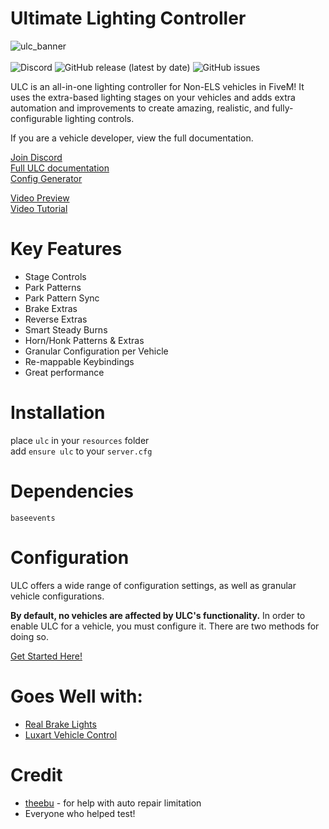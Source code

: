 # Ultimate Lighting Controller
![ulc_banner](https://user-images.githubusercontent.com/48927090/224608424-52e9505c-adc2-47dd-b5ab-30a5f933427f.png)<br><br>
<img alt="Discord" src="https://img.shields.io/discord/603591936372244501?label=Discord&logo=Discord&logoColor=white">
<img alt="GitHub release (latest by date)" src="https://img.shields.io/github/v/release/flohhhhh/ultimate-lighting-controller?label=Version">
<img alt="GitHub issues" src="https://img.shields.io/github/issues-raw/flohhhhh/ultimate-lighting-controller">



ULC is an all-in-one lighting controller for Non-ELS vehicles in FiveM! It uses the extra-based lighting stages on your vehicles and adds extra automation and improvements to create amazing, realistic, and fully-configurable lighting controls.

If you are a vehicle developer, view the full documentation.


[Join Discord](https://discord.gg/zH3k624aSv)<br>
[Full ULC documentation](https://dawnstar.gitbook.io/vehicle-docs/ulc/overview)<br>
[Config Generator](https://ulc.dwnstr.com/)

[Video Preview](https://www.youtube.com/watch?v=f1H6sohjTao)<br>
[Video Tutorial](https://youtu.be/FIF3qqRY0Ts)

# Key Features
- Stage Controls
- Park Patterns
- Park Pattern Sync
- Brake Extras
- Reverse Extras
- Smart Steady Burns
- Horn/Honk Patterns & Extras
- Granular Configuration per Vehicle
- Re-mappable Keybindings
- Great performance


# Installation
place ``ulc`` in your ``resources`` folder<br>
add ``ensure ulc`` to your ``server.cfg``

# Dependencies
``baseevents``

# Configuration
ULC offers a wide range of configuration settings, as well as granular vehicle configurations.

**By default, no vehicles are affected by ULC's functionality.** In order to enable ULC for a vehicle, you must configure it. There are two methods for doing so.

[Get Started Here!](https://dawnstar.gitbook.io/vehicle-docs/ulc/overview)

# Goes Well with:
- [Real Brake Lights](https://github.com/Flohhhhh/real-brake-lights)
- [Luxart Vehicle Control](https://github.com/TrevorBarns/luxart-vehicle-control)

# Credit

- [theebu](https://github.com/theebu) - for help with auto repair limitation
- Everyone who helped test!
